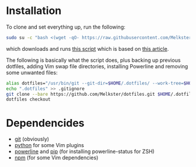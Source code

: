 # Installation
To clone and set everything up, run the following:

```sh
sudo su -c "bash <(wget -qO- https://raw.githubusercontent.com/Melkster/dotfiles/master/.dotfiles/install-dotfiles.sh)" root
```

which downloads and runs [this script](https://raw.githubusercontent.com/Melkster/dotfiles/master/.dotfiles/install-dotfiles.sh) which is based on [this article](https://developer.atlassian.com/blog/2016/02/best-way-to-store-dotfiles-git-bare-repo/).

The following is basically what the script does, plus backing up previous dotfiles, adding Vim swap file directories, installing Powerline and removing some unwanted files:
```sh
alias dotfiles="/usr/bin/git --git-dir=$HOME/.dotfiles/ --work-tree=$HOME"
echo ".dotfiles" >> .gitignore
git clone --bare https://github.com/Melkster/dotfiles.git $HOME/.dotfiles
dotfiles checkout
```
# Dependencides
 - [git](https://git-scm.com/) (obviously)
 - [python](https://www.python.org/downloads/) for some Vim plugins
 - [powerline](https://github.com/powerline/powerline) and [pip](https://pypi.org/project/pip/) (for installing powerline-status for ZSH)
 - [npm](https://www.npmjs.com/) (for some Vim dependencies)
